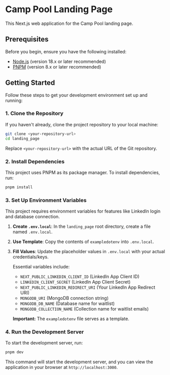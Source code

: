 # Camp Pool Landing Page

This Next.js web application for the Camp Pool landing page.

## Prerequisites

Before you begin, ensure you have the following installed:
- [Node.js](https://nodejs.org/) (version 18.x or later recommended)
- [PNPM](https://pnpm.io/installation) (version 8.x or later recommended)

## Getting Started

Follow these steps to get your development environment set up and running:

### 1. Clone the Repository

If you haven't already, clone the project repository to your local machine:
```bash
git clone <your-repository-url>
cd landing_page
```
Replace `<your-repository-url>` with the actual URL of the Git repository.

### 2. Install Dependencies

This project uses PNPM as its package manager. To install dependencies, run:

```bash
pnpm install
```

### 3. Set Up Environment Variables

This project requires environment variables for features like LinkedIn login and database connection.

1.  **Create `.env.local`**: In the `landing_page` root directory, create a file named `.env.local`.
2.  **Use Template**: Copy the contents of `exampledotenv` into `.env.local`.
3.  **Fill Values**: Update the placeholder values in `.env.local` with your actual credentials/keys.

    Essential variables include:
    *   `NEXT_PUBLIC_LINKEDIN_CLIENT_ID` (LinkedIn App Client ID)
    *   `LINKEDIN_CLIENT_SECRET` (LinkedIn App Client Secret)
    *   `NEXT_PUBLIC_LINKEDIN_REDIRECT_URI` (Your LinkedIn App Redirect URI)
    *   `MONGODB_URI` (MongoDB connection string)
    *   `MONGODB_DB_NAME` (Database name for waitlist)
    *   `MONGODB_COLLECTION_NAME` (Collection name for waitlist emails)

    **Important:** The `exampledotenv` file serves as a template.

### 4. Run the Development Server

To start the development server, run:
```bash
pnpm dev
```
This command will start the development server, and you can view the application in your browser at `http://localhost:3000`.


